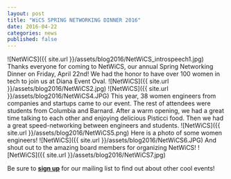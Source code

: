 ```yaml
---
layout: post
title: "WiCS SPRING NETWORKING DINNER 2016"
date: 2016-04-22
categories: news
published: false
---
```

![NetWiCS]({{ site.url }}/assets/blog2016/NetWiCS_introspeech1.jpg)
Thanks everyone for coming to NetWiCS, our annual Spring Networking Dinner on Friday, April 22nd! We had the honor to have over 100 women in tech to join us at Diana Event Oval. 
![NetWiCS]({{ site.url }}/assets/blog2016/NetWiCS2.jpg)
![NetWiCS]({{ site.url }}/assets/blog2016/NetWiCS4.JPG)
This year, 38 women engineers from companies and startups came to our event. The rest of attendees were students from Columbia and Barnard. After a warm opening, we had a great time talking to each other and enjoying delicious Pisticci food. Then we had a great speed-networking between engineers and students. 
![NetWiCS]({{ site.url }}/assets/blog2016/NetWiCS5.png)
Here is a photo of some women engineers!
![NetWiCS]({{ site.url }}/assets/blog2016/NetWiCS6.JPG)
And shout out to the amazing board members for organizing NetWiCS!
![NetWiCS]({{ site.url }}/assets/blog2016/NetWiCS7.jpg)

Be sure to [**sign up**][mailinglist] for our mailing list to find out about other cool events! 

[mailinglist]: http://columbia.us9.list-manage.com/subscribe?u=4c6a1c710f8ab9cce10272368&id=593b5faa43

